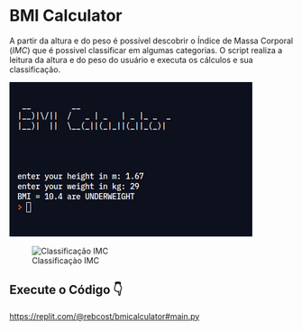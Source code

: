 # BMI Calculator

A partir da altura e do peso é possível descobrir o Índice de Massa Corporal (_IMC_) que é possivel classificar em algumas categorias.
O script realiza a leitura da altura e do peso do usuário e executa os cálculos e sua classificação.

![bmi_script](https://github.com/rebcost/python/blob/main/Projects/images/bmi.png)

<figure>
  <img src="https://www.cdc.gov/healthyweight/images/assessing/bmi-adult-fb-600x315.jpg" alt="Classificação IMC">
  <figcaption>Classificaçào IMC</figcaption>
</figure>

## Execute o Código 👇

https://replit.com/@rebcost/bmicalculator#main.py
